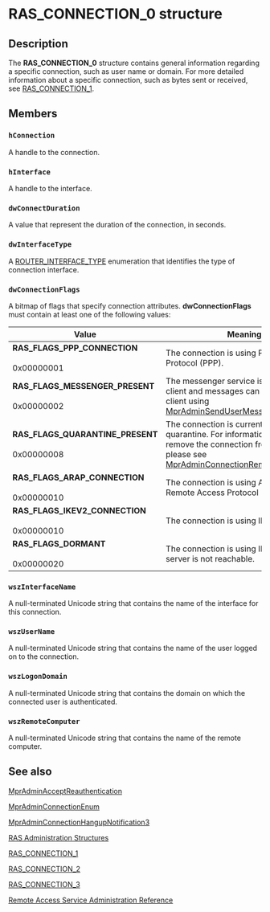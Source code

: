 # RAS_CONNECTION_0 structure

## Description

The
**RAS_CONNECTION_0** structure contains general information regarding a specific connection, such as user name or domain. For more detailed information about a specific connection, such as bytes sent or received, see
[RAS_CONNECTION_1](https://learn.microsoft.com/windows/desktop/api/mprapi/ns-mprapi-ras_connection_1).

## Members

### `hConnection`

A handle to the connection.

### `hInterface`

A handle to the interface.

### `dwConnectDuration`

A value that represent the duration of the connection, in seconds.

### `dwInterfaceType`

A [ROUTER_INTERFACE_TYPE](https://learn.microsoft.com/windows/desktop/api/mprapi/ne-mprapi-router_interface_type) enumeration that identifies the type of connection interface.

### `dwConnectionFlags`

A bitmap of flags that specify connection attributes. **dwConnectionFlags** must contain at least one of the following values:

| Value | Meaning |
| --- | --- |
| **RAS_FLAGS_PPP_CONNECTION**<br><br>0x00000001 | The connection is using Point-to-Point Protocol (PPP). |
| **RAS_FLAGS_MESSENGER_PRESENT**<br><br>0x00000002 | The messenger service is active on the client and messages can be sent to the client using [MprAdminSendUserMessage](https://learn.microsoft.com/windows/desktop/api/mprapi/nf-mprapi-mpradminsendusermessage). |
| **RAS_FLAGS_QUARANTINE_PRESENT**<br><br>0x00000008 | The connection is currently in quarantine. For information on how to remove the connection from quarantine, please see [MprAdminConnectionRemoveQuarantine](https://learn.microsoft.com/windows/desktop/api/mprapi/nf-mprapi-mpradminconnectionremovequarantine). |
| **RAS_FLAGS_ARAP_CONNECTION**<br><br>0x00000010 | The connection is using AppleTalk Remote Access Protocol (ARAP). |
| **RAS_FLAGS_IKEV2_CONNECTION**<br><br>0x00000010 | The connection is using IKEv2. |
| **RAS_FLAGS_DORMANT**<br><br>0x00000020 | The connection is using IKEv2 and the server is not reachable. |

### `wszInterfaceName`

 A null-terminated Unicode string that contains the name of the interface for this connection.

### `wszUserName`

A null-terminated Unicode string that contains the name of the user logged on to the connection.

### `wszLogonDomain`

A null-terminated Unicode string that contains the domain on which the connected user is authenticated.

### `wszRemoteComputer`

A null-terminated Unicode string that contains the name of the remote computer.

## See also

[MprAdminAcceptReauthentication](https://learn.microsoft.com/windows/desktop/api/mprapi/nf-mprapi-mpradminacceptreauthentication)

[MprAdminConnectionEnum](https://learn.microsoft.com/windows/desktop/api/mprapi/nf-mprapi-mpradminconnectionenum)

[MprAdminConnectionHangupNotification3](https://learn.microsoft.com/windows/desktop/api/mprapi/nf-mprapi-mpradminconnectionhangupnotification3)

[RAS
Administration Structures](https://learn.microsoft.com/windows/desktop/RRAS/ras-administration-structures)

[RAS_CONNECTION_1](https://learn.microsoft.com/windows/desktop/api/mprapi/ns-mprapi-ras_connection_1)

[RAS_CONNECTION_2](https://learn.microsoft.com/windows/desktop/api/mprapi/ns-mprapi-ras_connection_2)

[RAS_CONNECTION_3](https://learn.microsoft.com/windows/desktop/api/mprapi/ns-mprapi-ras_connection_3)

[Remote Access Service Administration Reference](https://learn.microsoft.com/windows/desktop/RRAS/remote-access-service-administration-reference)
